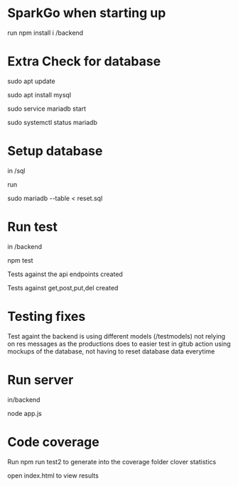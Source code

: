# SparkGo when starting up

run npm install i /backend

# Extra Check for database

sudo apt update

sudo apt install mysql

sudo service mariadb start

sudo systemctl status mariadb

# Setup database

in /sql

run

sudo mariadb --table < reset.sql


# Run test

in /backend

npm test

Tests against the api endpoints created

Tests against get,post,put,del created

# Testing fixes

Test againt the backend is using different models (/testmodels) not relying on res messages as the productions does to easier test in gitub action using mockups of the database, not having to reset database data everytime

# Run server

in/backend

node app.js


# Code coverage

Run npm run test2 to generate into the coverage folder clover statistics

open index.html to view results
